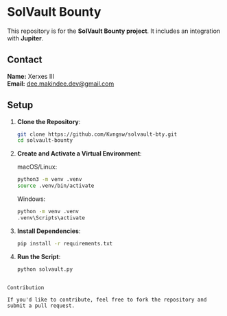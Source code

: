 # SolVault Bounty

This repository is for the **SolVault Bounty project**. It includes an integration with **Jupiter**.

## Contact

**Name:** Xerxes III\
**Email:** [dee.makindee.dev@gmail.com](mailto:dee.makindee.dev@gmail.com)

## Setup

1. **Clone the Repository**:
   ```sh
   git clone https://github.com/Kvngsw/solvault-bty.git
   cd solvault-bounty
   ```
2. **Create and Activate a Virtual Environment**:

   macOS/Linux:

   ```sh
   python3 -m venv .venv
   source .venv/bin/activate
   ```

   Windows:

   ```sh
   python -m venv .venv
   .venv\Scripts\activate
   ```

4. **Install Dependencies**:

   ```sh
   pip install -r requirements.txt
   ```

5. **Run the Script**:

   ```sh
   python solvault.py
   ```

```

Contribution

If you'd like to contribute, feel free to fork the repository and submit a pull request.

```

```

```
